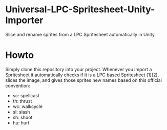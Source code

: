 # Universal-LPC-Spritesheet-Unity-Importer
Slice and rename sprites from a LPC Spritesheet automatically in Unity.

# Howto
Simply clone this repository into your project. Whenever you import a Spritesheet it automatically checks if it is a LPC based Spritesheet [(1)](https://github.com/makrohn/Universal-LPC-spritesheet)[(2)](https://github.com/Gaurav0/Universal-LPC-Spritesheet-Character-Generator), slices the image, and gives those sprites new names based on this official convention:  
* sc: spellcast
* th: thrust
* wc: walkcycle
* sl: slash
* sh: shoot
* hu: hurt

